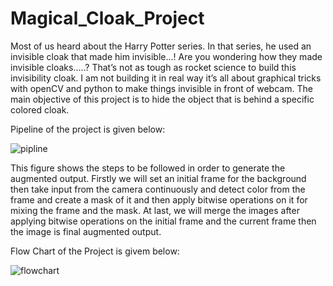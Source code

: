 # Magical_Cloak_Project
Most of us heard about the Harry Potter series. In that series, he used an invisible cloak that made him invisible...! Are you wondering how they made invisible cloaks.....? That’s not as tough as rocket science to build this invisibility cloak.
I am not building it in real way it’s all about graphical tricks with openCV and python to make things invisible in front of webcam.
The main objective of this project is to hide the object that is behind a specific colored cloak.

Pipeline of the project is given below:


![pipline](https://user-images.githubusercontent.com/98279854/170553337-d42efc77-eece-47e8-9d47-cdf2a443b6be.PNG)


This figure shows the steps to be followed in order to generate the augmented
output. Firstly we will set an initial frame for the background then take input from the
camera continuously and detect color from the frame and create a mask of it and
then apply bitwise operations on it for mixing the frame and the mask. At last, we will
merge the images after applying bitwise operations on the initial frame and the
current frame then the image is final augmented output.


Flow Chart of the Project is givem below:




![flowchart](https://user-images.githubusercontent.com/98279854/170554204-aa5e0b9a-c872-429e-aa99-0fa2057649be.PNG)

